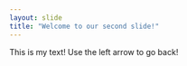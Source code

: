 ```yaml
---
layout: slide
title: "Welcome to our second slide!"
---
```

This is my text!
Use the left arrow to go back!